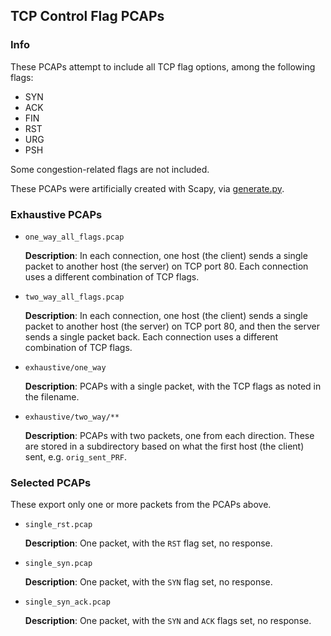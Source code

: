 ## TCP Control Flag PCAPs

### Info

These PCAPs attempt to include all TCP flag options, among the following flags:

+ SYN
+ ACK
+ FIN
+ RST
+ URG
+ PSH

Some congestion-related flags are not included.

These PCAPs were artificially created with Scapy, via [generate.py](./generate.py).

### Exhaustive PCAPs

+ `one_way_all_flags.pcap`

  **Description**: In each connection, one host (the client) sends a single packet to another host (the server) on TCP port 80. Each connection uses a different combination of TCP flags.

+ `two_way_all_flags.pcap`

  **Description**: In each connection, one host (the client) sends a single packet to another host (the server) on TCP port 80, and then the server sends a single packet back. Each connection uses a different combination of TCP flags.

+ `exhaustive/one_way`

  **Description**: PCAPs with a single packet, with the TCP flags as noted in the filename.

+ `exhaustive/two_way/**`

  **Description**: PCAPs with two packets, one from each direction. These are stored in a subdirectory based on what the first host (the client) sent, e.g. `orig_sent_PRF`.

### Selected PCAPs

These export only one or more packets from the PCAPs above.

+ `single_rst.pcap`

  **Description**: One packet, with the `RST` flag set, no response.

+ `single_syn.pcap`

  **Description**: One packet, with the `SYN` flag set, no response.

+ `single_syn_ack.pcap`

  **Description**: One packet, with the `SYN` and `ACK` flags set, no response.
